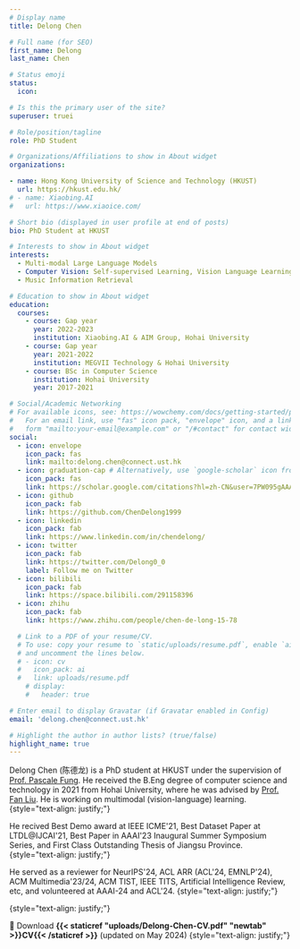 ```yaml
---
# Display name
title: Delong Chen

# Full name (for SEO)
first_name: Delong
last_name: Chen

# Status emoji
status:
  icon:

# Is this the primary user of the site?
superuser: truei

# Role/position/tagline
role: PhD Student

# Organizations/Affiliations to show in About widget
organizations:

- name: Hong Kong University of Science and Technology (HKUST)
  url: https://hkust.edu.hk/
# - name: Xiaobing.AI
#   url: https://www.xiaoice.com/

# Short bio (displayed in user profile at end of posts)
bio: PhD Student at HKUST

# Interests to show in About widget
interests:
  - Multi-modal Large Language Models
  - Computer Vision: Self-supervised Learning, Vision Language Learning'
  - Music Information Retrieval

# Education to show in About widget
education:
  courses:
    - course: Gap year
      year: 2022-2023
      institution: Xiaobing.AI & AIM Group, Hohai University
    - course: Gap year
      year: 2021-2022
      institution: MEGVII Technology & Hohai University
    - course: BSc in Computer Science
      institution: Hohai University
      year: 2017-2021

# Social/Academic Networking
# For available icons, see: https://wowchemy.com/docs/getting-started/page-builder/#icons
#   For an email link, use "fas" icon pack, "envelope" icon, and a link in the
#   form "mailto:your-email@example.com" or "/#contact" for contact widget.
social:
  - icon: envelope
    icon_pack: fas
    link: mailto:delong.chen@connect.ust.hk
  - icon: graduation-cap # Alternatively, use `google-scholar` icon from `ai` icon pack
    icon_pack: fas
    link: https://scholar.google.com/citations?hl=zh-CN&user=7PW095gAAAAJ
  - icon: github
    icon_pack: fab
    link: https://github.com/ChenDelong1999
  - icon: linkedin
    icon_pack: fab
    link: https://www.linkedin.com/in/chendelong/
  - icon: twitter
    icon_pack: fab
    link: https://twitter.com/Delong0_0
    label: Follow me on Twitter
  - icon: bilibili
    icon_pack: fab
    link: https://space.bilibili.com/291158396
  - icon: zhihu
    icon_pack: fab
    link: https://www.zhihu.com/people/chen-de-long-15-78

  # Link to a PDF of your resume/CV.
  # To use: copy your resume to `static/uploads/resume.pdf`, enable `ai` icons in `params.yaml`,
  # and uncomment the lines below.
  # - icon: cv
  #   icon_pack: ai
  #   link: uploads/resume.pdf
    # display:
    #   header: true

# Enter email to display Gravatar (if Gravatar enabled in Config)
email: 'delong.chen@connect.ust.hk'

# Highlight the author in author lists? (true/false)
highlight_name: true
---
```


Delong Chen (陈德龙) is a PhD student at HKUST under the supervision of [Prof. Pascale Fung](https://pascale.home.ece.ust.hk/about.html). He received the B.Eng degree of computer science and technology in 2021 from Hohai University, where he was advised by [Prof. Fan Liu](https://multimodality.group/). He is working on multimodal (vision-language) learning. 
{style="text-align: justify;"}

He recived Best Demo award at IEEE ICME'21, Best Dataset Paper at LTDL@IJCAI'21, Best Paper in AAAI'23 Inaugural Summer Symposium Series, and First Class Outstanding Thesis of Jiangsu Province. 
{style="text-align: justify;"}

He served as a reviewer for NeurIPS'24, ACL ARR (ACL'24, EMNLP'24), ACM Multimedia'23/24, ACM TIST, IEEE TITS, Artificial Intelligence Review, etc, and volunteered at AAAI-24 and ACL'24.
{style="text-align: justify;"}

{style="text-align: justify;"}


<!-- Academic Services
{style="text-align: justify;"}
  - Reviewer: ACL Rolling Review (ARR) Feb/Apr 2024, ACM Multimedia (MM) 2023/2024, ACM Transactions on Intelligent Systems and Technology (TIST), Artificial Intelligence Review (AIRE), IEEE Transactions on Intelligent Transportation Systems (TITS).
  - TA: A System View of Communications (2024 Spring, HKUST)
{style="text-align: justify;"} -->

📄 Download **{{< staticref "uploads/Delong-Chen-CV.pdf" "newtab" >}}CV{{< /staticref >}}** (updated on May 2024)
{style="text-align: justify;"}

<!-- 🎶 Delong is passionate about music. He was awarded a violin performance diploma from the {{< staticref "http://en.ccom.edu.cn/" "newtab" >}}Central Conservatory of Music{{< /staticref >}} (中央音乐学院). 
He served as the leader of the Hohai University Symphony Orchestra during 2019-2020. 
He is also at {{< staticref "https://space.bilibili.com/291158396" "newtab" >}}bilibili.com{{< /staticref >}} with 20k+ followers.
{style="text-align: justify;"} -->
